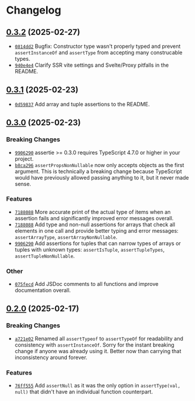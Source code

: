 # Changelog

## [0.3.2](https://github.com/OfficialHalfwayDead/assertie/compare/v0.3.1...v0.3.2) (2025-02-27)

* [`0814dd2`](https://github.com/OfficialHalfwayDead/assertie/commit/0814dd2a6b9daf2bbeb99e2925710cc8a76caf07) Bugfix: Constructor type wasn't properly typed and prevent `assertInstanceOf` and `assertType` from accepting many construcable types.
* [`940e4e4`](https://github.com/OfficialHalfwayDead/assertie/commit/940e4e424c14db20734ed4e2ec2b8a6eeae3aef3) Clarify SSR vite settings and Svelte/Proxy pitfalls in the README.


## [0.3.1](https://github.com/OfficialHalfwayDead/assertie/compare/v0.3.0...v0.3.1) (2025-02-23)

* [`0d59837`](https://github.com/OfficialHalfwayDead/assertie/commit/0d59837841707c963ce174e79a527fcb1379ac4f) Add array and tuple assertions to the README.


## [0.3.0](https://github.com/OfficialHalfwayDead/assertie/compare/v0.2.0...v0.3.0) (2025-02-23)

### Breaking Changes

* [`9906290`](https://github.com/OfficialHalfwayDead/assertie/commit/990629053a10e519c4d73ece8825f8edf7003489) assertie >= 0.3.0 requires TypeScript 4.7.0 or higher in your project.
* [`b8ca296`](https://github.com/OfficialHalfwayDead/assertie/commit/b8ca296cb80c8e46db49af8256ea8bc1f76532e4) `assertPropsNonNullable` now only accepts objects as the first argument. This is technically a breaking change because TypeScript would have previously allowed passing anything to it, but it never made sense.

### Features

* [`7188088`](https://github.com/OfficialHalfwayDead/assertie/commit/71880883ecc0ecc110a6074b955dc2fc5fe806a5) More accurate print of the actual type of items when an assertion fails and significantly improved error messages overall.
* [`7188088`](https://github.com/OfficialHalfwayDead/assertie/commit/71880883ecc0ecc110a6074b955dc2fc5fe806a5) Add type and non-null assertions for arrays that check all elements in one call and provide better typing and error messages: `assertArrayType`, `assertArrayNonNullable`.
* [`9906290`](https://github.com/OfficialHalfwayDead/assertie/commit/990629053a10e519c4d73ece8825f8edf7003489) Add assertions for tuples that can narrow types of arrays or tuples with unknown types: `assertIsTuple`, `assertTupleTypes`, `assertTupleNonNullable`.

### Other

* [`075fecd`](https://github.com/OfficialHalfwayDead/assertie/commit/075fecd105030191eac671d8731765f4f5af2cd4) Add JSDoc comments to all functions and improve documentation overall.


## [0.2.0](https://github.com/OfficialHalfwayDead/assertie/compare/v0.1.0...v0.2.0) (2025-02-17)

### Breaking Changes

* [`a721e02`](https://github.com/OfficialHalfwayDead/assertie/commit/a721e02b2e8b7378f4dc017e02c2dd48ba899bfb) Renamed all `assertTypeof` to `assertTypeOf` for readability and consistency with `assertInstanceOf`. Sorry for the instant breaking change if anyone was already using it. Better now than carrying that inconsistency around forever.

### Features

* [`76ff555`](https://github.com/OfficialHalfwayDead/assertie/commit/76ff555cbb3a17d27c07642b078f96cd807812ba) Add `assertNull` as it was the only option in `assertType(val, null)` that didn't have an individual function counterpart.
